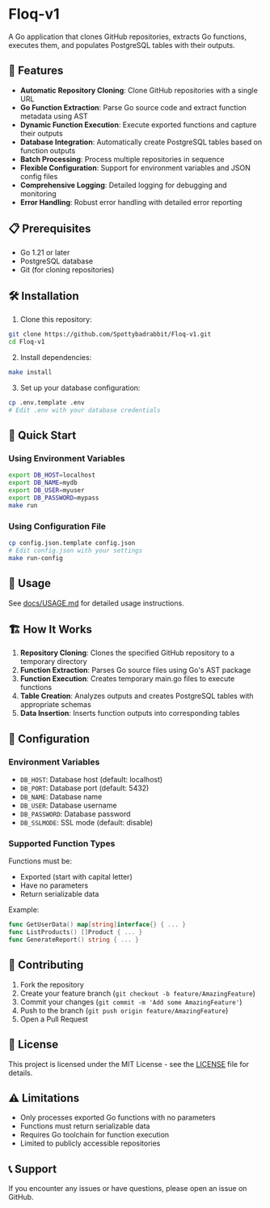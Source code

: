 # Floq-v1

A Go application that clones GitHub repositories, extracts Go functions, executes them, and populates PostgreSQL tables with their outputs.

## 🚀 Features

- **Automatic Repository Cloning**: Clone GitHub repositories with a single URL
- **Go Function Extraction**: Parse Go source code and extract function metadata using AST
- **Dynamic Function Execution**: Execute exported functions and capture their outputs
- **Database Integration**: Automatically create PostgreSQL tables based on function outputs
- **Batch Processing**: Process multiple repositories in sequence
- **Flexible Configuration**: Support for environment variables and JSON config files
- **Comprehensive Logging**: Detailed logging for debugging and monitoring
- **Error Handling**: Robust error handling with detailed error reporting

## 📋 Prerequisites

- Go 1.21 or later
- PostgreSQL database
- Git (for cloning repositories)

## 🛠️ Installation

1. Clone this repository:
```bash
git clone https://github.com/Spottybadrabbit/Floq-v1.git
cd Floq-v1
```

2. Install dependencies:
```bash
make install
```

3. Set up your database configuration:
```bash
cp .env.template .env
# Edit .env with your database credentials
```

## 🚀 Quick Start

### Using Environment Variables
```bash
export DB_HOST=localhost
export DB_NAME=mydb
export DB_USER=myuser
export DB_PASSWORD=mypass
make run
```

### Using Configuration File
```bash
cp config.json.template config.json
# Edit config.json with your settings
make run-config
```

## 📖 Usage

See [docs/USAGE.md](docs/USAGE.md) for detailed usage instructions.

## 🏗️ How It Works

1. **Repository Cloning**: Clones the specified GitHub repository to a temporary directory
2. **Function Extraction**: Parses Go source files using Go's AST package
3. **Function Execution**: Creates temporary main.go files to execute functions
4. **Table Creation**: Analyzes outputs and creates PostgreSQL tables with appropriate schemas
5. **Data Insertion**: Inserts function outputs into corresponding tables

## 🔧 Configuration

### Environment Variables
- `DB_HOST`: Database host (default: localhost)
- `DB_PORT`: Database port (default: 5432)
- `DB_NAME`: Database name
- `DB_USER`: Database username
- `DB_PASSWORD`: Database password
- `DB_SSLMODE`: SSL mode (default: disable)

### Supported Function Types
Functions must be:
- Exported (start with capital letter)
- Have no parameters
- Return serializable data

Example:
```go
func GetUserData() map[string]interface{} { ... }
func ListProducts() []Product { ... }
func GenerateReport() string { ... }
```

## 🤝 Contributing

1. Fork the repository
2. Create your feature branch (`git checkout -b feature/AmazingFeature`)
3. Commit your changes (`git commit -m 'Add some AmazingFeature'`)
4. Push to the branch (`git push origin feature/AmazingFeature`)
5. Open a Pull Request

## 📝 License

This project is licensed under the MIT License - see the [LICENSE](LICENSE) file for details.

## ⚠️ Limitations

- Only processes exported Go functions with no parameters
- Functions must return serializable data
- Requires Go toolchain for function execution
- Limited to publicly accessible repositories

## 📞 Support

If you encounter any issues or have questions, please open an issue on GitHub.